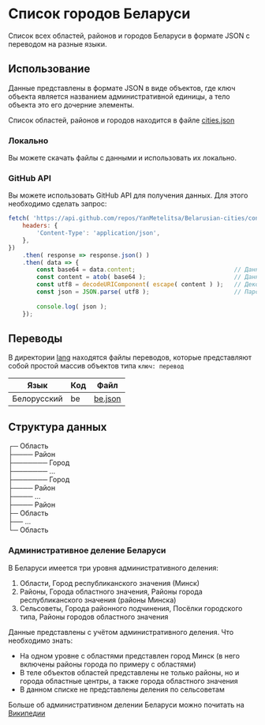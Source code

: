 # Список городов Беларуси

Список всех областей, районов и городов Беларуси в формате JSON с переводом на разные языки.

## Использование

Данные представлены в формате JSON в виде объектов, где ключ объекта является названием административной единицы, а тело объекта это его дочерние элементы.

Список областей, районов и городов находится в файле [cities.json](cities.json)

### Локально

Вы можете скачать файлы с данными и использовать их локально.

### GitHub API

Вы можете использовать GitHub API для получения данных. Для этого необходимо сделать запрос:

```javascript
fetch( 'https://api.github.com/repos/YanMetelitsa/Belarusian-cities/contents/cities.json', {
    headers: {
        'Content-Type': 'application/json',
    },
})
    .then( response => response.json() )
    .then( data => {
        const base64 = data.content;                            // Данные находятся в объекте content
        const content = atob( base64 );                         // Данные закодированы в base64, декодируем
        const utf8 = decodeURIComponent( escape( content ) );   // Декодирование в UTF-8
        const json = JSON.parse( utf8 );                        // Парсинг данных в JSON формат
        
        console.log( json );
    });
```

## Переводы

В директории [lang](lang) находятся файлы переводов, которые представляют собой простой массив объектов типа `ключ: перевод`

| Язык | Код | Файл |
| --- | --- | --- |
| Белорусский | be | [be.json](lang/be.json) |

## Структура данных

┌─ Область  
├──── Район  
├─────── Город  
├─────── ...  
├─────── Город  
├──── Район  
├──── ...  
├──── Район  
├─ Область  
├── ...  
└─ Область  

### Административное деление Беларуси

В Беларуси имеется три уровня административного деления:

1. Области, Город республиканского значения (Минск)
2. Районы, Города областного значения, Районы города республиканского значения (районы Минска)
3. Сельсоветы, Города районного подчинения, Посёлки городского типа, Районы городов областного значения

Данные представлены с учётом административного деления. Что необходимо знать:

- На одном уровне с областями представлен город Минск (в него включены районы города по примеру с областями)
- В теле объектов областей представлены не только районы, но и города областные центры, а также города областного значения
- В данном списке не представлены деления по сельсоветам

Больше об административном делении Беларуси можно почитать на [Википедии](https://ru.wikipedia.org/wiki/%D0%90%D0%B4%D0%BC%D0%B8%D0%BD%D0%B8%D1%81%D1%82%D1%80%D0%B0%D1%82%D0%B8%D0%B2%D0%BD%D0%BE%D0%B5_%D0%B4%D0%B5%D0%BB%D0%B5%D0%BD%D0%B8%D0%B5_%D0%91%D0%B5%D0%BB%D0%BE%D1%80%D1%83%D1%81%D1%81%D0%B8%D0%B8)